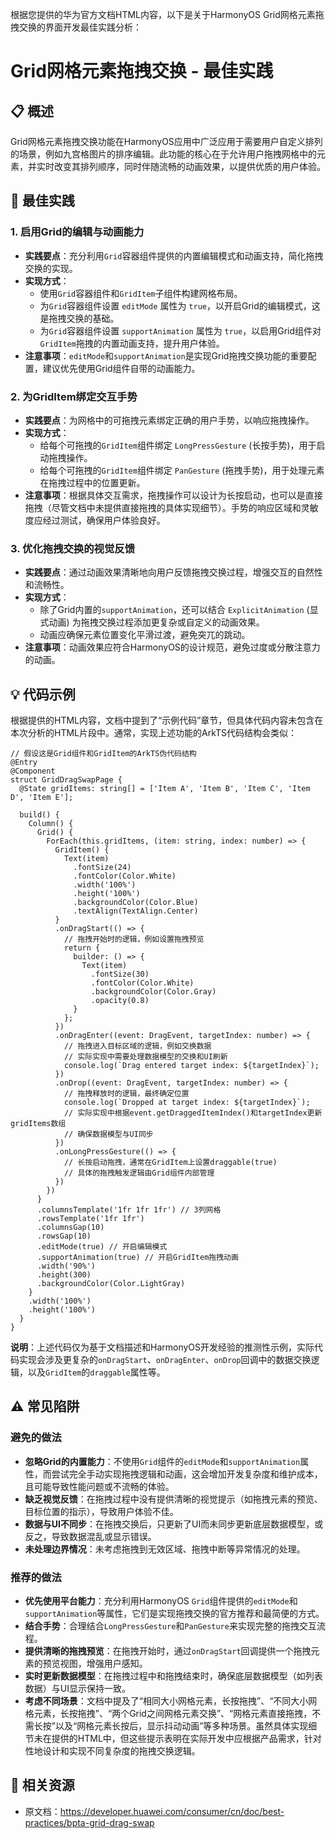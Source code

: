 根据您提供的华为官方文档HTML内容，以下是关于HarmonyOS Grid网格元素拖拽交换的界面开发最佳实践分析：

# Grid网格元素拖拽交换 - 最佳实践

## 📋 概述
Grid网格元素拖拽交换功能在HarmonyOS应用中广泛应用于需要用户自定义排列的场景，例如九宫格图片的排序编辑。此功能的核心在于允许用户拖拽网格中的元素，并实时改变其排列顺序，同时伴随流畅的动画效果，以提供优质的用户体验。

## 🎯 最佳实践

### 1. 启用Grid的编辑与动画能力
- **实践要点**：充分利用`Grid`容器组件提供的内置编辑模式和动画支持，简化拖拽交换的实现。
- **实现方式**：
    - 使用`Grid`容器组件和`GridItem`子组件构建网格布局。
    - 为`Grid`容器组件设置 `editMode` 属性为 `true`，以开启Grid的编辑模式，这是拖拽交换的基础。
    - 为`Grid`容器组件设置 `supportAnimation` 属性为 `true`，以启用Grid组件对`GridItem`拖拽的内置动画支持，提升用户体验。
- **注意事项**：`editMode`和`supportAnimation`是实现Grid拖拽交换功能的重要配置，建议优先使用Grid组件自带的动画能力。

### 2. 为GridItem绑定交互手势
- **实践要点**：为网格中的可拖拽元素绑定正确的用户手势，以响应拖拽操作。
- **实现方式**：
    - 给每个可拖拽的`GridItem`组件绑定 `LongPressGesture` (长按手势)，用于启动拖拽操作。
    - 给每个可拖拽的`GridItem`组件绑定 `PanGesture` (拖拽手势)，用于处理元素在拖拽过程中的位置更新。
- **注意事项**：根据具体交互需求，拖拽操作可以设计为长按启动，也可以是直接拖拽（尽管文档中未提供直接拖拽的具体实现细节）。手势的响应区域和灵敏度应经过测试，确保用户体验良好。

### 3. 优化拖拽交换的视觉反馈
- **实践要点**：通过动画效果清晰地向用户反馈拖拽交换过程，增强交互的自然性和流畅性。
- **实现方式**：
    - 除了Grid内置的`supportAnimation`，还可以结合 `ExplicitAnimation` (显式动画) 为拖拽交换过程添加更复杂或自定义的动画效果。
    - 动画应确保元素位置变化平滑过渡，避免突兀的跳动。
- **注意事项**：动画效果应符合HarmonyOS的设计规范，避免过度或分散注意力的动画。

## 💡 代码示例

根据提供的HTML内容，文档中提到了“示例代码”章节，但具体代码内容未包含在本次分析的HTML片段中。通常，实现上述功能的ArkTS代码结构会类似：

```arkts
// 假设这是Grid组件和GridItem的ArkTS伪代码结构
@Entry
@Component
struct GridDragSwapPage {
  @State gridItems: string[] = ['Item A', 'Item B', 'Item C', 'Item D', 'Item E'];

  build() {
    Column() {
      Grid() {
        ForEach(this.gridItems, (item: string, index: number) => {
          GridItem() {
            Text(item)
              .fontSize(24)
              .fontColor(Color.White)
              .width('100%')
              .height('100%')
              .backgroundColor(Color.Blue)
              .textAlign(TextAlign.Center)
          }
          .onDragStart(() => {
            // 拖拽开始时的逻辑，例如设置拖拽预览
            return {
              builder: () => {
                Text(item)
                  .fontSize(30)
                  .fontColor(Color.White)
                  .backgroundColor(Color.Gray)
                  .opacity(0.8)
              }
            };
          })
          .onDragEnter((event: DragEvent, targetIndex: number) => {
            // 拖拽进入目标区域的逻辑，例如交换数据
            // 实际实现中需要处理数据模型的交换和UI刷新
            console.log(`Drag entered target index: ${targetIndex}`);
          })
          .onDrop((event: DragEvent, targetIndex: number) => {
            // 拖拽释放时的逻辑，最终确定位置
            console.log(`Dropped at target index: ${targetIndex}`);
            // 实际实现中根据event.getDraggedItemIndex()和targetIndex更新gridItems数组
            // 确保数据模型与UI同步
          })
          .onLongPressGesture(() => {
            // 长按启动拖拽，通常在GridItem上设置draggable(true)
            // 具体的拖拽触发逻辑由Grid组件内部管理
          })
        })
      }
      .columnsTemplate('1fr 1fr 1fr') // 3列网格
      .rowsTemplate('1fr 1fr')
      .columnsGap(10)
      .rowsGap(10)
      .editMode(true) // 开启编辑模式
      .supportAnimation(true) // 开启GridItem拖拽动画
      .width('90%')
      .height(300)
      .backgroundColor(Color.LightGray)
    }
    .width('100%')
    .height('100%')
  }
}
```

**说明**：上述代码仅为基于文档描述和HarmonyOS开发经验的推测性示例，实际代码实现会涉及更复杂的`onDragStart`、`onDragEnter`、`onDrop`回调中的数据交换逻辑，以及`GridItem`的`draggable`属性等。

## ⚠️ 常见陷阱

### 避免的做法
- **忽略Grid的内置能力**：不使用`Grid`组件的`editMode`和`supportAnimation`属性，而尝试完全手动实现拖拽逻辑和动画，这会增加开发复杂度和维护成本，且可能导致性能问题或不流畅的体验。
- **缺乏视觉反馈**：在拖拽过程中没有提供清晰的视觉提示（如拖拽元素的预览、目标位置的指示），导致用户体验不佳。
- **数据与UI不同步**：在拖拽交换后，只更新了UI而未同步更新底层数据模型，或反之，导致数据混乱或显示错误。
- **未处理边界情况**：未考虑拖拽到无效区域、拖拽中断等异常情况的处理。

### 推荐的做法
- **优先使用平台能力**：充分利用HarmonyOS `Grid`组件提供的`editMode`和`supportAnimation`等属性，它们是实现拖拽交换的官方推荐和最简便的方式。
- **结合手势**：合理结合`LongPressGesture`和`PanGesture`来实现完整的拖拽交互流程。
- **提供清晰的拖拽预览**：在拖拽开始时，通过`onDragStart`回调提供一个拖拽元素的预览视图，增强用户感知。
- **实时更新数据模型**：在拖拽过程中和拖拽结束时，确保底层数据模型（如列表数据）与UI显示保持一致。
- **考虑不同场景**：文档中提及了“相同大小网格元素，长按拖拽”、“不同大小网格元素，长按拖拽”、“两个Grid之间网格元素交换”、“网格元素直接拖拽，不需长按”以及“网格元素长按后，显示抖动动画”等多种场景。虽然具体实现细节未在提供的HTML中，但这些提示表明在实际开发中应根据产品需求，针对性地设计和实现不同复杂度的拖拽交换逻辑。

## 🔗 相关资源
- 原文档：https://developer.huawei.com/consumer/cn/doc/best-practices/bpta-grid-drag-swap